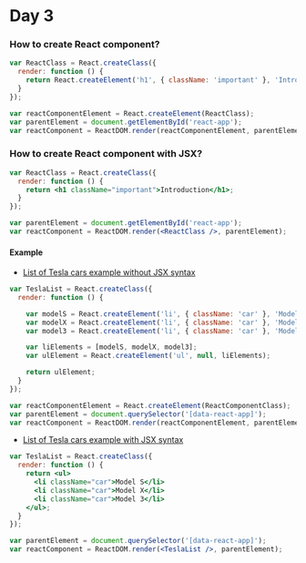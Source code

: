 # Day 3

### How to create React component?

```js
var ReactClass = React.createClass({
  render: function () {
    return React.createElement('h1', { className: 'important' }, 'Introduction');
  }
});

var reactComponentElement = React.createElement(ReactClass);
var parentElement = document.getElementById('react-app');
var reactComponent = ReactDOM.render(reactComponentElement, parentElement);
```

### How to create React component with JSX?

```jsx
var ReactClass = React.createClass({
  render: function () {
    return <h1 className="important">Introduction</h1>;
  }
});

var parentElement = document.getElementById('react-app');
var reactComponent = ReactDOM.render(<ReactClass />, parentElement);
```

#### Example

+ [List of Tesla cars example without JSX syntax](examples/react-component-without-jsx.html)

```js
var TeslaList = React.createClass({
  render: function () {

    var modelS = React.createElement('li', { className: 'car' }, 'Model S');
    var modelX = React.createElement('li', { className: 'car' }, 'Model X');
    var model3 = React.createElement('li', { className: 'car' }, 'Model 3');

    var liElements = [modelS, modelX, model3];
    var ulElement = React.createElement('ul', null, liElements);

    return ulElement;
  }
});

var reactComponentElement = React.createElement(ReactComponentClass);
var parentElement = document.querySelector('[data-react-app]');
var reactComponent = ReactDOM.render(reactComponentElement, parentElement);
```

+ [List of Tesla cars example with JSX syntax](examples/react-component-with-jsx.html)

```jsx
var TeslaList = React.createClass({
  render: function () {
    return <ul>
      <li className="car">Model S</li>
      <li className="car">Model X</li>
      <li className="car">Model 3</li>
    </ul>;
  }
});

var parentElement = document.querySelector('[data-react-app]');
var reactComponent = ReactDOM.render(<TeslaList />, parentElement);
```
